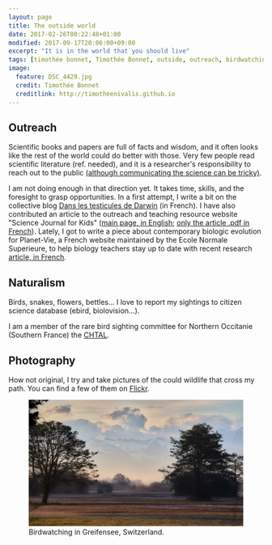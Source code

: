 ```yaml
---
layout: page
title: The outside world
date: 2017-02-26T00:22:48+01:00
modified: 2017-09-17T20:06:00+09:00
excerpt: "It is in the world that you should live"
tags: [timothée bonnet, Timothée Bonnet, outside, outreach, birdwatching]
image:
  feature: DSC_4429.jpg
  credit: Timothée Bonnet
  creditlink: http://timotheenivalis.github.io
---
```


## Outreach

Scientific books and papers are full of facts and wisdom, and it often looks like the rest of the world could do better with those.
Very few people read scientific literature (ref. needed), and it is a researcher's responsibility to reach out to the public [(although communicating the science can be tricky)](http://www.slate.com/articles/health_and_science/science/2017/04/explaining_science_won_t_fix_information_illiteracy.html).

I am not doing enough in that direction yet. It takes time, skills, and the foresight to grasp opportunities. In a first attempt, I write a bit on the collective blog
[Dans les testicules de Darwin](http://danslestesticulesdedarwin.blogspot.com.au/)
(in French). I have also contributed an article to the outreach and teaching resource website "Science Journal for Kids" ([main page, in English](http://www.sciencejournalforkids.org/science-articles/evolution-in-action-are-voles-shrinking); [only the article .pdf in French](http://www.sciencejournalforkids.org/uploads/5/4/2/8/54289603/voles-article-fr.pdf)).
Lately, I got to write a piece about contemporary biologic evolution for Planet-Vie, a French website maintained by the Ecole Normale Superieure, to help biology teachers stay up to date with recent research [article, in French](http://planet-vie.ens.fr/article/2536/evolution-action).

## Naturalism

Birds, snakes, flowers, bettles... I love to report my sightings to citizen science database (ebird, biolovision...).

I am a member of the rare bird sighting committee for Northern Occitanie (Southern France) the [CHTAL](http://www.faune-tarn-aveyron.org/index.php?m_id=20025).

## Photography

How not original, I try and take pictures of the could wildlife that cross my path.
You can find a few of them on [Flickr](https://www.flickr.com/photos/144879083@N02).

<figure>
	<img src="/images/DSC_7517.jpg">
	<figcaption> Birdwatching in Greifensee, Switzerland.</figcaption>
</figure>
